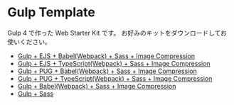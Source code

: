 # Gulp Template

Gulp 4 で作った Web Starter Kit です。
お好みのキットをダウンロードしてお使いください。

- [Gulp + EJS + Babel(Webpack) + Sass + Image Compression](./gulp_ejs_babel_sass)
- [Gulp + EJS + TypeScript(Webpack) + Sass + Image Compression](./gulp_ejs_ts_sass)
- [Gulp + PUG + Babel(Webpack) + Sass + Image Compression](./gulp_pug_babel_sass)
- [Gulp + PUG + TypeScript(Webpack) + Sass + Image Compression](./gulp_pug_ts_sass)
- [Gulp + Babel(Webpack) + Sass + Image Compression](./gulp_babel_sass)
- [Gulp + Sass](./gulp_sass)
